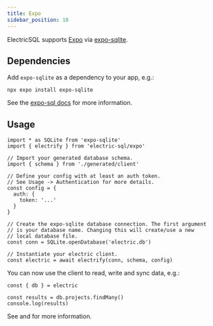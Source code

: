 ```yaml
---
title: Expo
sidebar_position: 10
---
```


ElectricSQL supports [Expo](https://expo.dev) via [expo-sqlite](https://docs.expo.dev/versions/latest/sdk/sqlite/).

## Dependencies

Add `expo-sqlite` as a dependency to your app, e.g.:

```shell
npx expo install expo-sqlite
```

See the [expo-sql docs](https://docs.expo.dev/versions/latest/sdk/sqlite/) for more information.

## Usage

```tsx
import * as SQLite from 'expo-sqlite'
import { electrify } from 'electric-sql/expo'

// Import your generated database schema.
import { schema } from './generated/client'

// Define your config with at least an auth token.
// See Usage -> Authentication for more details.
const config = {
  auth: {
    token: '...'
  }
}

// Create the expo-sqlite database connection. The first argument
// is your database name. Changing this will create/use a new
// local database file.
const conn = SQLite.openDatabase('electric.db')

// Instantiate your electric client.
const electric = await electrify(conn, schema, config)
```

You can now use the client to read, write and sync data, e.g.:

```tsx
const { db } = electric

const results = db.projects.findMany()
console.log(results)
```

See <DocPageLink path="usage/data-access" /> and <DocPageLink path="integrations/frontend" /> for more information.
